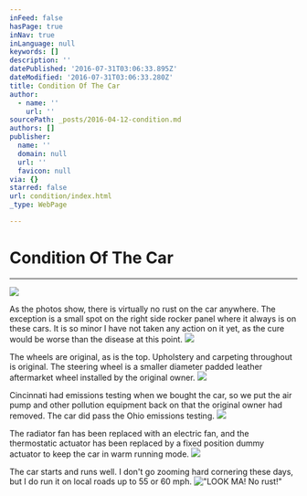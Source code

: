 ```yaml
---
inFeed: false
hasPage: true
inNav: true
inLanguage: null
keywords: []
description: ''
datePublished: '2016-07-31T03:06:33.895Z'
dateModified: '2016-07-31T03:06:33.280Z'
title: Condition Of The Car
author:
  - name: ''
    url: ''
sourcePath: _posts/2016-04-12-condition.md
authors: []
publisher:
  name: ''
  domain: null
  url: ''
  favicon: null
via: {}
starred: false
url: condition/index.html
_type: WebPage

---
```

# Condition Of The Car

****
![](https://the-grid-user-content.s3-us-west-2.amazonaws.com/c615b5d8-3c05-433f-9ae5-f61ab2a4d21f.jpg)

As the photos show, there is virtually no rust on the car anywhere. The exception is a small spot on the right side rocker panel where it always is on these cars. It is so minor I have not taken any action on it yet, as the cure would be worse than the disease at this point. ![](https://the-grid-user-content.s3-us-west-2.amazonaws.com/106d1292-81c8-47da-861b-defd1b878436.jpg)

The wheels are original, as is the top. Upholstery and carpeting throughout is original. The steering wheel is a smaller diameter padded leather aftermarket wheel installed by the original owner.
![](https://the-grid-user-content.s3-us-west-2.amazonaws.com/15917a50-bdef-4453-9dca-719c36c2b6bd.jpg)

Cincinnati had emissions testing when we bought the car, so we put the air pump and other pollution equipment back on that the original owner had removed. The car did pass the Ohio emissions testing.
![](https://the-grid-user-content.s3-us-west-2.amazonaws.com/8235a91a-5bab-42ac-b7d8-b4ba09c47ebd.jpg)

The radiator fan has been replaced with an electric fan, and the thermostatic actuator has been replaced by a fixed position dummy actuator to keep the car in warm running mode.
![](https://the-grid-user-content.s3-us-west-2.amazonaws.com/50305bb5-18d5-4e71-8f65-ba57d78cc906.jpg)

The car starts and runs well. I don't go zooming hard cornering these days, but I do run it on local roads up to 55 or 60 mph.
!["LOOK MA! No rust!"](https://the-grid-user-content.s3-us-west-2.amazonaws.com/c123848e-b0bf-4a97-b121-68614d33ff8e.jpg)